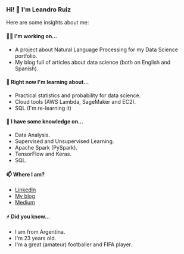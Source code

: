 ### Hi! 👋 I'm Leandro Ruiz

<!--
**ruizleandro/ruizleandro** is a ✨ _special_ ✨ repository because its `README.md` (this file) appears on your GitHub profile.

Here are some ideas to get you started:

- 🔭 I’m currently working on ...
- 🌱 I’m currently learning ...
- 👯 I’m looking to collaborate on ...
- 🤔 I’m looking for help with ...
- 💬 Ask me about ...
- 📫 How to reach me: ...
- 😄 Pronouns: ...
- ⚡ Fun fact: ...
-->

Here are some insights about me:

#### 👨‍💻 I'm working on...

* A project about Natural Language Processing for my Data Science portfolio.
* My blog full of articles about data science (both on English and Spanish).

#### 🌱 Right now I'm learning about...

* Practical statistics and probability for data science.
* Cloud tools (AWS Lambda, SageMaker and EC2).
* SQL (I'm re-learning it)

#### 🔭 I have some knowledge on...

* Data Analysis.
* Supervised and Unsupervised Learning.
* Apache Spark (PySpark).
* TensorFlow and Keras.
* SQL.

#### 📫 Where I am?

* [LinkedIn](https://www.linkedin.com/in/ruiz-leandro/)
* [My blog](https://dev.to/ruizleandro)
* [Medium](https://medium.com/@ruizleandro)

#### ⚡ Did you know...

* I am from Argentina.
* I'm 23 years old.
* I'm a great (amateur) footballer and FIFA player.
